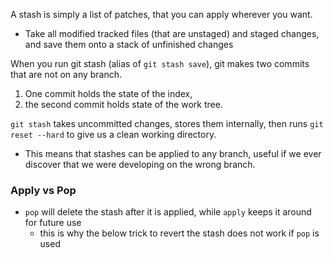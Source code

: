 
A stash is simply a list of patches, that you can apply wherever you want.
- Take all modified tracked files (that are unstaged) and staged changes, and save them onto a stack of unfinished changes

When you run git stash (alias of `git stash save`), git makes two commits that are not on any branch. 
1. One commit holds the state of the index, 
2. the second commit holds state of the work tree.

`git stash` takes uncommitted changes, stores them internally, then runs `git reset --hard` to give us a clean working directory.
- This means that stashes can be applied to any branch, useful if we ever discover that we were developing on the wrong branch.

### Apply vs Pop
- `pop` will delete the stash after it is applied, while `apply` keeps it around for future use
	- this is why the below trick to revert the stash does not work if `pop` is used
